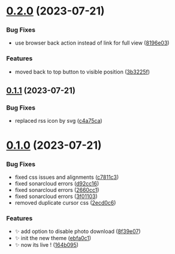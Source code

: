 # [0.2.0](https://github.com/Wivik/garbage-collector-photo-blog-theme/compare/v0.1.1...v0.2.0) (2023-07-21)


### Bug Fixes

* use browser back action instead of link for full view ([8196e03](https://github.com/Wivik/garbage-collector-photo-blog-theme/commit/8196e03e59f6e38c5bba0432205106381e3d8f04))


### Features

* moved back to top button to visible position ([3b3225f](https://github.com/Wivik/garbage-collector-photo-blog-theme/commit/3b3225fbcef62ebdb83a3bc649aefa02b392e6a6))



## [0.1.1](https://github.com/Wivik/garbage-collector-photo-blog-theme/compare/v0.1.0...v0.1.1) (2023-07-21)


### Bug Fixes

* replaced rss icon by svg ([c4a75ca](https://github.com/Wivik/garbage-collector-photo-blog-theme/commit/c4a75caa41052e15cbabff5a9e00ca9f3278efab))



# [0.1.0](https://github.com/Wivik/garbage-collector-photo-blog-theme/compare/ebfa0c1955375c71562605d369ddafa6504bf54c...v0.1.0) (2023-07-21)


### Bug Fixes

* fixed css issues and alignments ([c7811c3](https://github.com/Wivik/garbage-collector-photo-blog-theme/commit/c7811c3d3fb9a9440135155adf7b6d878a0e1f17))
* fixed sonarcloud errors ([d92cc16](https://github.com/Wivik/garbage-collector-photo-blog-theme/commit/d92cc16c358118ab548e22a0cedcc36b6de681b1))
* fixed sonarcloud errors ([2660cc1](https://github.com/Wivik/garbage-collector-photo-blog-theme/commit/2660cc146164a337bb307475ef295f86adc2a615))
* fixed sonarcloud errors ([3f01103](https://github.com/Wivik/garbage-collector-photo-blog-theme/commit/3f01103b6da8f019d24b2a0eda07b226b4c54f68))
* removed duplicate cursor css ([2ecd0c6](https://github.com/Wivik/garbage-collector-photo-blog-theme/commit/2ecd0c605d144f0834c49ba35e7ae09430c59949))


### Features

* :sparkles: add option to disable photo download ([8f39e07](https://github.com/Wivik/garbage-collector-photo-blog-theme/commit/8f39e072c4fd40f629f428ccd7d24bbb284e57eb))
* :sparkles: init the new theme ([ebfa0c1](https://github.com/Wivik/garbage-collector-photo-blog-theme/commit/ebfa0c1955375c71562605d369ddafa6504bf54c))
* :sparkles: now its live ! ([164b095](https://github.com/Wivik/garbage-collector-photo-blog-theme/commit/164b0956fdac847fbf6a46af1d67e468c89909c3))



